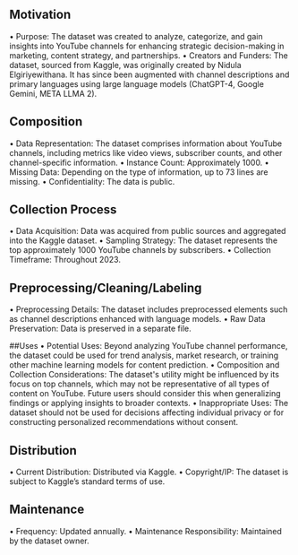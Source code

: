 
## Motivation
• Purpose: The dataset was created to analyze, categorize, and gain insights into YouTube channels for enhancing strategic decision-making in marketing, content strategy, and partnerships.
• Creators and Funders: The dataset, sourced from Kaggle, was originally created by Nidula Elgiriyewithana. It has since been augmented with channel descriptions and primary languages using large language models (ChatGPT-4, Google Gemini, META LLMA 2).

## Composition
• Data Representation: The dataset comprises information about YouTube channels, including metrics like video views, subscriber counts, and other channel-specific information.
• Instance Count: Approximately 1000.
• Missing Data: Depending on the type of information, up to 73 lines are missing.
• Confidentiality: The data is public.


## Collection Process
• Data Acquisition: Data was acquired from public sources and aggregated into the Kaggle dataset.
• Sampling Strategy: The dataset represents the top approximately 1000 YouTube channels by subscribers.
• Collection Timeframe: Throughout 2023.


## Preprocessing/Cleaning/Labeling
• Preprocessing Details: The dataset includes preprocessed elements such as channel descriptions enhanced with language models.
• Raw Data Preservation: Data is preserved in a separate file.


##Uses
• Potential Uses: Beyond analyzing YouTube channel performance, the dataset could be used for trend analysis, market research, or training other machine learning models for content prediction.
• Composition and Collection Considerations: The dataset's utility might be influenced by its focus on top channels, which may not be representative of all types of content on YouTube. Future users should consider this when generalizing findings or applying insights to broader contexts.
• Inappropriate Uses: The dataset should not be used for decisions affecting individual privacy or for constructing personalized recommendations without consent.


## Distribution
• Current Distribution: Distributed via Kaggle.
• Copyright/IP: The dataset is subject to Kaggle’s standard terms of use.


## Maintenance
• Frequency: Updated annually.
• Maintenance Responsibility: Maintained by the dataset owner.
